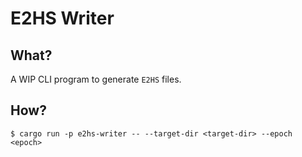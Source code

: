 # E2HS Writer

## What?
A WIP CLI program to generate `E2HS` files. 

## How?

```
$ cargo run -p e2hs-writer -- --target-dir <target-dir> --epoch <epoch>
```
